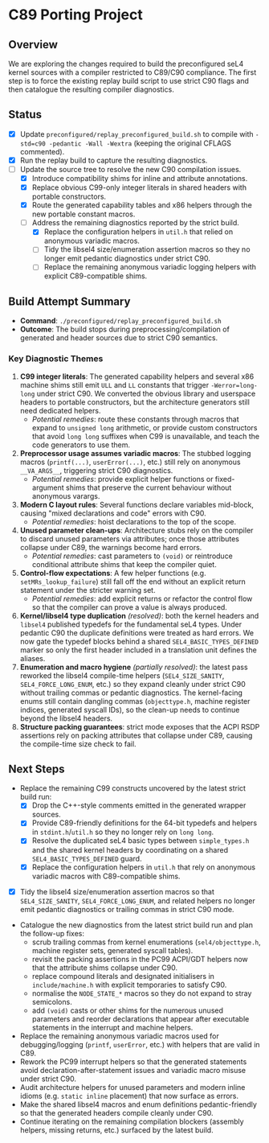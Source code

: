 # C89 Porting Project

## Overview
We are exploring the changes required to build the preconfigured seL4 kernel sources
with a compiler restricted to C89/C90 compliance. The first step is to force the
existing replay build script to use strict C90 flags and then catalogue the
resulting compiler diagnostics.

## Status
- [x] Update `preconfigured/replay_preconfigured_build.sh` to compile with
  `-std=c90 -pedantic -Wall -Wextra` (keeping the original CFLAGS commented).
- [x] Run the replay build to capture the resulting diagnostics.
- [ ] Update the source tree to resolve the new C90 compilation issues.
  - [x] Introduce compatibility shims for inline and attribute annotations.
  - [x] Replace obvious C99-only integer literals in shared headers with
    portable constructors.
  - [x] Route the generated capability tables and x86 helpers through the new
    portable constant macros.
  - [ ] Address the remaining diagnostics reported by the strict build.
    - [x] Replace the configuration helpers in `util.h` that relied on
      anonymous variadic macros.
    - [ ] Tidy the libsel4 size/enumeration assertion macros so they no longer
      emit pedantic diagnostics under strict C90.
    - [ ] Replace the remaining anonymous variadic logging helpers with
      explicit C89-compatible shims.

## Build Attempt Summary
- **Command**: `./preconfigured/replay_preconfigured_build.sh`
- **Outcome**: The build stops during preprocessing/compilation of generated and
  header sources due to strict C90 semantics.

### Key Diagnostic Themes
1. **C99 integer literals**: The generated capability helpers and several x86
   machine shims still emit `ULL` and `LL` constants that trigger
   `-Werror=long-long` under strict C90. We converted the obvious library and
   userspace headers to portable constructors, but the architecture generators
   still need dedicated helpers.
   - *Potential remedies*: route these constants through macros that expand to
     `unsigned long` arithmetic, or provide custom constructors that avoid
     `long long` suffixes when C99 is unavailable, and teach the code
     generators to use them.
2. **Preprocessor usage assumes variadic macros**: The stubbed logging macros
   (`printf(...)`, `userError(...)`, etc.) still rely on anonymous
   `__VA_ARGS__`, triggering strict C90 diagnostics.
   - *Potential remedies*: provide explicit helper functions or fixed-argument
     shims that preserve the current behaviour without anonymous varargs.
3. **Modern C layout rules**: Several functions declare variables mid-block,
   causing "mixed declarations and code" errors with C90.
   - *Potential remedies*: hoist declarations to the top of the scope.
4. **Unused parameter clean-ups**: Architecture stubs rely on the compiler to
   discard unused parameters via attributes; once those attributes collapse
   under C89, the warnings become hard errors.
   - *Potential remedies*: cast parameters to `(void)` or reintroduce
     conditional attribute shims that keep the compiler quiet.
5. **Control-flow expectations**: A few helper functions (e.g.
   `setMRs_lookup_failure`) still fall off the end without an explicit return
   statement under the stricter warning set.
   - *Potential remedies*: add explicit returns or refactor the control flow so
     that the compiler can prove a value is always produced.
6. **Kernel/libsel4 type duplication** *(resolved)*: both the kernel headers
   and `libsel4` published typedefs for the fundamental seL4 types. Under
   pedantic C90 the duplicate definitions were treated as hard errors. We now
   gate the typedef blocks behind a shared `SEL4_BASIC_TYPES_DEFINED` marker so
   only the first header included in a translation unit defines the aliases.
7. **Enumeration and macro hygiene** *(partially resolved)*: the latest pass
   reworked the libsel4 compile-time helpers (`SEL4_SIZE_SANITY`,
   `SEL4_FORCE_LONG_ENUM`, etc.) so they expand cleanly under strict C90
   without trailing commas or pedantic diagnostics. The kernel-facing enums
   still contain dangling commas (`objecttype.h`, machine register indices,
   generated syscall IDs), so the clean-up needs to continue beyond the
   libsel4 headers.
8. **Structure packing guarantees**: strict mode exposes that the ACPI RSDP
   assertions rely on packing attributes that collapse under C89, causing the
   compile-time size check to fail.

## Next Steps
- Replace the remaining C99 constructs uncovered by the latest strict build
  run:
  - [x] Drop the C++-style comments emitted in the generated wrapper sources.
  - [x] Provide C89-friendly definitions for the 64-bit typedefs and helpers in
        `stdint.h`/`util.h` so they no longer rely on `long long`.
  - [x] Resolve the duplicated seL4 basic types between `simple_types.h` and
        the shared kernel headers by coordinating on a shared
        `SEL4_BASIC_TYPES_DEFINED` guard.
  - [x] Replace the configuration helpers in `util.h` that rely on anonymous
        variadic macros with C89-compatible shims.
- [x] Tidy the libsel4 size/enumeration assertion macros so that
  `SEL4_SIZE_SANITY`, `SEL4_FORCE_LONG_ENUM`, and related helpers no longer
  emit pedantic diagnostics or trailing commas in strict C90 mode.
- Catalogue the new diagnostics from the latest strict build run and plan the
  follow-up fixes:
  - scrub trailing commas from kernel enumerations (`sel4/objecttype.h`,
    machine register sets, generated syscall tables).
  - revisit the packing assertions in the PC99 ACPI/GDT helpers now that the
    attribute shims collapse under C90.
  - replace compound literals and designated initialisers in
    `include/machine.h` with explicit temporaries to satisfy C90.
  - normalise the `NODE_STATE_*` macros so they do not expand to stray
    semicolons.
  - add `(void)` casts or other shims for the numerous unused parameters and
    reorder declarations that appear after executable statements in the
    interrupt and machine helpers.
- Replace the remaining anonymous variadic macros used for debugging/logging
  (`printf`, `userError`, etc.) with helpers that are valid in C89.
- Rework the PC99 interrupt helpers so that the generated statements avoid
  declaration-after-statement issues and variadic macro misuse under strict C90.
- Audit architecture helpers for unused parameters and modern inline idioms
  (e.g. `static inline` placement) that now surface as errors.
- Make the shared libsel4 macros and enum definitions pedantic-friendly so that
  the generated headers compile cleanly under C90.
- Continue iterating on the remaining compilation blockers (assembly helpers,
  missing returns, etc.) surfaced by the latest build.
